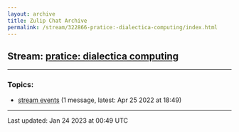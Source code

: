 ```yaml
---
layout: archive
title: Zulip Chat Archive
permalink: /stream/322866-pratice:-dialectica-computing/index.html
---
```


## Stream: [pratice: dialectica computing](https://mattecapu.github.io/ct-zulip-archive/stream/322866-pratice:-dialectica-computing/index.html)
---

### Topics:

* [stream events](topic/topic_stream.20events.html) (1 message, latest: Apr 25 2022 at 18:49)

<hr><p>Last updated: Jan 24 2023 at 00:49 UTC</p>